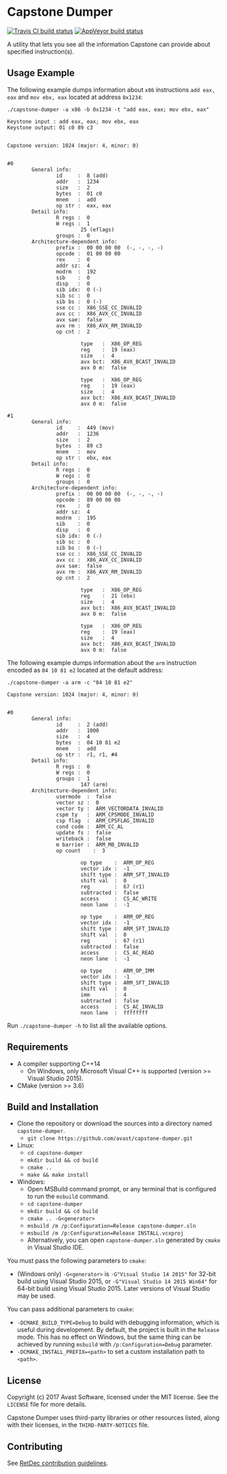 # Capstone Dumper

[![Travis CI build status](https://travis-ci.org/avast/capstone-dumper.svg?branch=master)](https://travis-ci.org/avast/capstone-dumper)
[![AppVeyor build status](https://ci.appveyor.com/api/projects/status/github/avast/capstone-dumper?branch=master&svg=true)](https://ci.appveyor.com/project/avast/capstone-dumper?branch=master)

A utility that lets you see all the information Capstone can provide about specified instruction(s).

## Usage Example

The following example dumps information about `x86` instructions `add eax, eax` and `mov ebx, eax` located at address `0x1234`:
```
./capstone-dumper -a x86 -b 0x1234 -t "add eax, eax; mov ebx, eax"

Keystone input : add eax, eax; mov ebx, eax
Keystone output: 01 c0 89 c3


Capstone version: 1024 (major: 4, minor: 0)


#0
        General info:
                id     :  8 (add)
                addr   :  1234
                size   :  2
                bytes  :  01 c0
                mnem   :  add
                op str :  eax, eax
        Detail info:
                R regs :  0
                W regs :  1
                        25 (eflags)
                groups :  0
        Architecture-dependent info:
                prefix :  00 00 00 00  (-, -, -, -)
                opcode :  01 00 00 00
                rex    :  0
                addr sz:  4
                modrm  :  192
                sib    :  0
                disp   :  0
                sib idx:  0 (-)
                sib sc :  0
                sib bs :  0 (-)
                sse cc :  X86_SSE_CC_INVALID
                avx cc :  X86_AVX_CC_INVALID
                avx sae:  false
                avx rm :  X86_AVX_RM_INVALID
                op cnt :  2

                        type   :  X86_OP_REG
                        reg    :  19 (eax)
                        size   :  4
                        avx bct:  X86_AVX_BCAST_INVALID
                        avx 0 m:  false

                        type   :  X86_OP_REG
                        reg    :  19 (eax)
                        size   :  4
                        avx bct:  X86_AVX_BCAST_INVALID
                        avx 0 m:  false

#1
        General info:
                id     :  449 (mov)
                addr   :  1236
                size   :  2
                bytes  :  89 c3
                mnem   :  mov
                op str :  ebx, eax
        Detail info:
                R regs :  0
                W regs :  0
                groups :  0
        Architecture-dependent info:
                prefix :  00 00 00 00  (-, -, -, -)
                opcode :  89 00 00 00
                rex    :  0
                addr sz:  4
                modrm  :  195
                sib    :  0
                disp   :  0
                sib idx:  0 (-)
                sib sc :  0
                sib bs :  0 (-)
                sse cc :  X86_SSE_CC_INVALID
                avx cc :  X86_AVX_CC_INVALID
                avx sae:  false
                avx rm :  X86_AVX_RM_INVALID
                op cnt :  2

                        type   :  X86_OP_REG
                        reg    :  21 (ebx)
                        size   :  4
                        avx bct:  X86_AVX_BCAST_INVALID
                        avx 0 m:  false

                        type   :  X86_OP_REG
                        reg    :  19 (eax)
                        size   :  4
                        avx bct:  X86_AVX_BCAST_INVALID
                        avx 0 m:  false
```

The following example dumps information about the `arm` instruction encoded as `04 10 81 e2` located at the default address:
```
./capstone-dumper -a arm -c "04 10 81 e2"

Capstone version: 1024 (major: 4, minor: 0)


#0
        General info:
                id     :  2 (add)
                addr   :  1000
                size   :  4
                bytes  :  04 10 81 e2
                mnem   :  add
                op str :  r1, r1, #4
        Detail info:
                R regs :  0
                W regs :  0
                groups :  1
                        147 (arm)
        Architecture-dependent info:
                usermode  :  false
                vector sz :  0
                vector ty :  ARM_VECTORDATA_INVALID
                cspm ty   :  ARM_CPSMODE_INVALID
                csp flag  :  ARM_CPSFLAG_INVALID
                cond code :  ARM_CC_AL
                update fs :  false
                writeback :  false
                m barrier :  ARM_MB_INVALID
                op count    :  3

                        op type    :  ARM_OP_REG
                        vector idx :  -1
                        shift type :  ARM_SFT_INVALID
                        shift val  :  0
                        reg        :  67 (r1)
                        subtracted :  false
                        access     :  CS_AC_WRITE
                        neon lane  :  -1

                        op type    :  ARM_OP_REG
                        vector idx :  -1
                        shift type :  ARM_SFT_INVALID
                        shift val  :  0
                        reg        :  67 (r1)
                        subtracted :  false
                        access     :  CS_AC_READ
                        neon lane  :  -1

                        op type    :  ARM_OP_IMM
                        vector idx :  -1
                        shift type :  ARM_SFT_INVALID
                        shift val  :  0
                        imm        :  4
                        subtracted :  false
                        access     :  CS_AC_INVALID
                        neon lane  :  ffffffff
```

Run `./capstone-dumper -h` to list all the available options.

## Requirements

* A compiler supporting C++14
  * On Windows, only Microsoft Visual C++ is supported (version >= Visual Studio 2015).
* CMake (version >= 3.6)

## Build and Installation

* Clone the repository or download the sources into a directory named `capstone-dumper`.
  * `git clone https://github.com/avast/capstone-dumper.git`
* Linux:
  * `cd capstone-dumper`
  * `mkdir build && cd build`
  * `cmake ..`
  * `make && make install`
* Windows:
  * Open MSBuild command prompt, or any terminal that is configured to run the `msbuild` command.
  * `cd capstone-dumper`
  * `mkdir build && cd build`
  * `cmake .. -G<generator>`
  * `msbuild /m /p:Configuration=Release capstone-dumper.sln`
  * `msbuild /m /p:Configuration=Release INSTALL.vcxproj`
  * Alternatively, you can open `capstone-dumper.sln` generated by `cmake` in Visual Studio IDE.

You must pass the following parameters to `cmake`:
* (Windows only) `-G<generator>` is `-G"Visual Studio 14 2015"` for 32-bit build using Visual Studio 2015, or `-G"Visual Studio 14 2015 Win64"` for 64-bit build using Visual Studio 2015. Later versions of Visual Studio may be used.

You can pass additional parameters to `cmake`:
* `-DCMAKE_BUILD_TYPE=Debug` to build with debugging information, which is useful during development. By default, the project is built in the `Release` mode. This has no effect on Windows, but the same thing can be achieved by running `msbuild` with `/p:Configuration=Debug` parameter.
* `-DCMAKE_INSTALL_PREFIX=<path>` to set a custom installation path to `<path>`.

## License

Copyright (c) 2017 Avast Software, licensed under the MIT license. See the `LICENSE` file for more details.

Capstone Dumper uses third-party libraries or other resources listed, along with their licenses, in the `THIRD-PARTY-NOTICES` file.

## Contributing

See [RetDec contribution guidelines](https://github.com/avast/retdec/wiki/Contribution-Guidelines).
